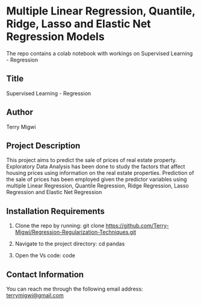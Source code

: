 # Multiple Linear Regression, Quantile, Ridge, Lasso and Elastic Net Regression Models
The repo contains a colab notebook with workings on Supervised Learning - Regression

## Title
Supervised Learning - Regression

## Author
Terry Migwi

## Project Description

This project aims to predict the sale of prices of real estate property. Exploratory Data Analysis has been done to study the factors that affect housing prices using information on the real estate properties. Prediction of the sale of prices has been employed given the predictor variables using multiple Linear Regression, Quantile Regression, Ridge Regression, Lasso Regression and Elastic Net Regression 
       
 ## Installation Requirements
1. Clone the repo by running: git clone https://github.com/Terry-Migwi/Regression-Regularization-Techniques.git

2. Navigate to the project directory: cd pandas

3. Open the Vs code: code

## Contact Information
You can reach me through the following email address: terrymigwi@gmail.com
        
